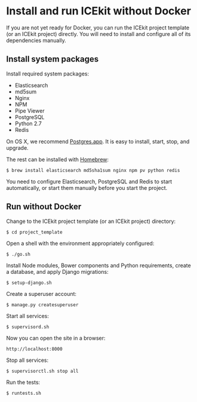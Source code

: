 # Install and run ICEkit without Docker

If you are not yet ready for Docker, you can run the ICEkit project template
(or an ICEkit project) directly. You will need to install and configure all of
its dependencies manually.

## Install system packages

Install required system packages:

  * Elasticsearch
  * md5sum
  * Nginx
  * NPM
  * Pipe Viewer
  * PostgreSQL
  * Python 2.7
  * Redis

On OS X, we recommend [Postgres.app](http://postgresapp.com/). It is easy to
install, start, stop, and upgrade.

The rest can be installed with [Homebrew](http://brew.sh/):

    $ brew install elasticsearch md5sha1sum nginx npm pv python redis

You need to configure Elasticsearch, PostgreSQL and Redis to start
automatically, or start them manually before you start the project.

## Run without Docker

Change to the ICEkit project template (or an ICEkit project) directory:

    $ cd project_template

Open a shell with the environment appropriately configured:

    $ ./go.sh

Install Node modules, Bower components and Python requirements, create a
database, and apply Django migrations:

    $ setup-django.sh

Create a superuser account:

    $ manage.py createsuperuser

Start all services:

    $ supervisord.sh

Now you can open the site in a browser:

    http://localhost:8000

Stop all services:

    $ supervisorctl.sh stop all

Run the tests:

    $ runtests.sh
